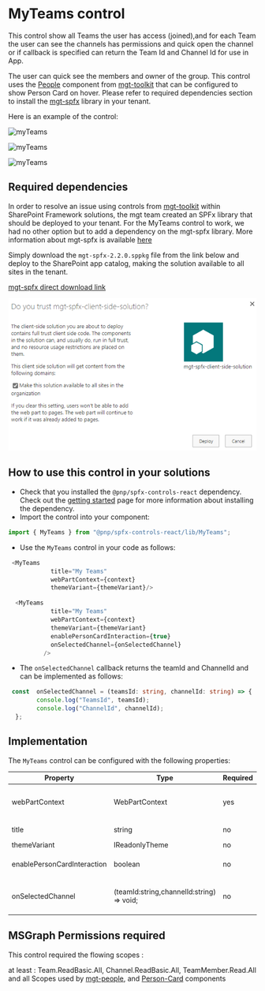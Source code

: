 # MyTeams control

This control show all Teams the user has access (joined),and for each Team the user can see the channels has permissions and quick open the channel or if callback is specified can return the Team Id and Channel Id for use in App.

The user can quick see the members and owner of the group.
This control uses the [People](https://docs.microsoft.com/en-us/graph/toolkit/components/people) component from [mgt-toolkit](https://docs.microsoft.com/en-us/graph/toolkit/overview) that can be configured to show Person Card on hover. Please refer to required dependencies section to install the [mgt-spfx](https://docs.microsoft.com/en-gb/graph/toolkit/get-started/mgt-spfx) library in your tenant.

Here is an example of the control:

![myTeams](../assets/myteams01.gif)

![myTeams](../assets/myteams02.gif)

![myTeams](../assets/myteams01.png)

## Required dependencies

In order to resolve an issue using controls from [mgt-toolkit](https://docs.microsoft.com/en-us/graph/toolkit/overview) within SharePoint Framework solutions, the mgt team created an SPFx library that should be deployed to your tenant. For the MyTeams control to work, we had no other option but to add a dependency on the mgt-spfx library. More information about mgt-spfx is available [here](https://docs.microsoft.com/en-gb/graph/toolkit/get-started/mgt-spfx)

Simply download the `mgt-spfx-2.2.0.sppkg` file from the link below and deploy to the SharePoint app catalog, making the solution available to all sites in the tenant.

[mgt-spfx direct download link](https://github.com/microsoftgraph/microsoft-graph-toolkit/releases/download/v2.2.0/mgt-spfx-2.2.0.sppkg)

![myTeams](../assets/mgtSPFxPackageDeploy.png)

## How to use this control in your solutions

- Check that you installed the `@pnp/spfx-controls-react` dependency. Check out the [getting started](../../#getting-started) page for more information about installing the dependency.
- Import the control into your component:

```TypeScript
import { MyTeams } from "@pnp/spfx-controls-react/lib/MyTeams";
```

- Use the `MyTeams` control in your code as follows:

```TypeScript
 <MyTeams
            title="My Teams"
            webPartContext={context}
            themeVariant={themeVariant}/>
```

```TypeScript
  <MyTeams
            title="My Teams"
            webPartContext={context}
            themeVariant={themeVariant}
            enablePersonCardInteraction={true}
            onSelectedChannel={onSelectedChannel}
          />
```

- The `onSelectedChannel` callback returns the teamId and ChannelId and can be implemented as follows:

```TypeScript
 const  onSelectedChannel = (teamsId: string, channelId: string) => {
        console.log("TeamsId", teamsId);
        console.log("ChannelId", channelId);
  };
```

## Implementation

The `MyTeams` control can be configured with the following properties:

| Property | Type | Required | Description |
| ---- | ---- | ---- | ---- |
| webPartContext | WebPartContext | yes | The context object of the SPFx loaded webpart |
| title | string | no | Title of WebPart  |
| themeVariant |IReadonlyTheme | no | themeVariant |
| enablePersonCardInteraction | boolean | no | Show Person Card on hover |
| onSelectedChannel | (teamId:string,channelId:string) => void; | no | callBack with TeamId and ChannelId Selected |

## MSGraph Permissions required

This control required the flowing scopes :

at least : Team.ReadBasic.All, Channel.ReadBasic.All, TeamMember.Read.All
and all Scopes used by [mgt-people](https://docs.microsoft.com/en-us/graph/toolkit/components/people),
and [Person-Card](https://docs.microsoft.com/en-us/graph/toolkit/components/person-card) components
